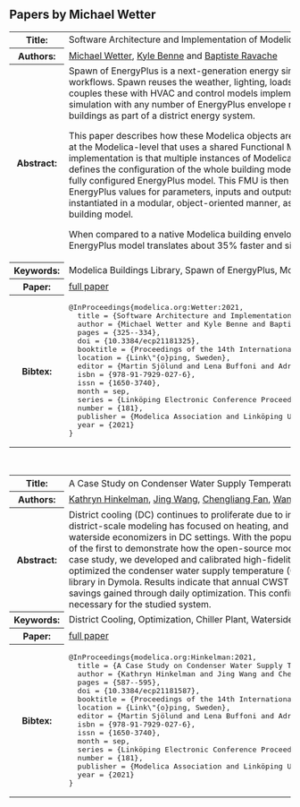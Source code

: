 ## Papers by Michael Wetter
<table><tr><th>Title:</th>
<td>Software Architecture and Implementation of Modelica Buildings Library Coupling for Spawn of EnergyPlus</td>
</tr>
<tr><th>Authors:</th>
<td>
<a href="/proceedings/authors/MichaelWetter">Michael Wetter</a>, <a href="/proceedings/authors/KyleBenne">Kyle Benne</a> and <a href="/proceedings/authors/BaptisteRavache">Baptiste Ravache</a></td>
</tr>
<tr><th>Abstract:</th>
<td>Spawn of EnergyPlus is a next-generation energy simulation engine that targets control design and implementation workflows. Spawn reuses the weather, lighting, loads, and envelope modules from EnergyPlus implemented in C++. It couples these with HVAC and control models implemented in Modelica. Spawn has been designed to perform coupled simulation with any number of EnergyPlus envelope models, supporting simulation of a single building or multiple buildings as part of a district energy system.

This paper describes how these Modelica objects are implemented and synchronized to allow the modular specification at the Modelica-level that uses a shared Functional Mockup Unit (FMU) for envelope simulation. A key feature of our implementation is that multiple instances of Modelica models call C functions, which jointly build a data structure that defines the configuration of the whole building model. This data structure is then used to generate a FMU that 
contains a fully configured EnergyPlus model. This FMU is then accessed by all these Modelica models to exchange with EnergyPlus values for parameters, inputs and outputs during the simulation. This setup allows the Modelica models to be instantiated in a modular, object-oriented manner, as is typical for Modelica, yet they jointly construct and use a shared building model.

When compared to a native Modelica building envelope simulation of comparable level of detail, the coupled Modelica-EnergyPlus model translates about 35% faster and simulates about 50% faster.</td></tr>
<tr><th>Keywords:</th>
<td>Modelica Buildings Library, Spawn of EnergyPlus, Modelica External Object</td></tr>
<tr><th>Paper:</th>
<td><a href="https://doi.org/10.3384/ecp21181325">full paper</a></td>
</tr>
<tr><th>Bibtex:</th>
<td><pre>
@InProceedings{modelica.org:Wetter:2021,
  title = {Software Architecture and Implementation of Modelica Buildings Library Coupling for Spawn of EnergyPlus},
  author = {Michael Wetter and Kyle Benne and Baptiste Ravache},
  pages = {325--334},
  doi = {10.3384/ecp21181325},
  booktitle = {Proceedings of the 14th International Modelica Conference},
  location = {Link\&quot;{o}ping, Sweden},
  editor = {Martin Sjölund and Lena Buffoni and Adrian Pop and Lennart Ochel},
  isbn = {978-91-7929-027-6},
  issn = {1650-3740},
  month = sep,
  series = {Linköping Electronic Conference Proceedings},
  number = {181},
  publisher = {Modelica Association and Linköping University Electronic Press},
  year = {2021}
}
</pre></td></tr>
</table><br>

<table><tr><th>Title:</th>
<td>A Case Study on Condenser Water Supply Temperature Optimization with a District Cooling Plant</td>
</tr>
<tr><th>Authors:</th>
<td>
<a href="/proceedings/authors/KathrynHinkelman">Kathryn Hinkelman</a>, <a href="/proceedings/authors/JingWang">Jing Wang</a>, <a href="/proceedings/authors/ChengliangFan">Chengliang Fan</a>, <a href="/proceedings/authors/WangdaZuo">Wangda Zuo</a>, <a href="/proceedings/authors/AntoineGautier">Antoine Gautier</a>, <a href="/proceedings/authors/MichaelWetter">Michael Wetter</a> and <a href="/proceedings/authors/NicholasLong">Nicholas Long</a></td>
</tr>
<tr><th>Abstract:</th>
<td>District cooling (DC) continues to proliferate due to increasing global cooling demands and economies of scale benefits; however, most district-scale modeling has focused on heating, and to the best of our knowledge, researchers have yet to model cooling plants featuring waterside economizers in DC settings. With the popular Modelica Buildings library expanding its capabilities to district scale, this study is one of the first to demonstrate how the open-source models can be used for detailed energy and control analysis of a DC plant. For a real-world case study, we developed and calibrated high-fidelity models for a DC system central plant at a college campus in Colorado, USA, and we optimized the condenser water supply temperature (CWST) setpoint for a DC plant across multiple time horizons using the Optimization library in Dymola. Results indicate that annual CWST optimization saves 4.7% annual plant energy, with less than 1% of additional energy savings gained through daily optimization. This confirms previous studies&#x27; findings that high frequency CWST optimizations are not necessary for the studied system.</td></tr>
<tr><th>Keywords:</th>
<td>District Cooling, Optimization, Chiller Plant, Waterside Economizer, Modelica Buildings Library</td></tr>
<tr><th>Paper:</th>
<td><a href="https://doi.org/10.3384/ecp21181587">full paper</a></td>
</tr>
<tr><th>Bibtex:</th>
<td><pre>
@InProceedings{modelica.org:Hinkelman:2021,
  title = {A Case Study on Condenser Water Supply Temperature Optimization with a District Cooling Plant},
  author = {Kathryn Hinkelman and Jing Wang and Chengliang Fan and Wangda Zuo and Antoine Gautier and Michael Wetter and Nicholas Long},
  pages = {587--595},
  doi = {10.3384/ecp21181587},
  booktitle = {Proceedings of the 14th International Modelica Conference},
  location = {Link\&quot;{o}ping, Sweden},
  editor = {Martin Sjölund and Lena Buffoni and Adrian Pop and Lennart Ochel},
  isbn = {978-91-7929-027-6},
  issn = {1650-3740},
  month = sep,
  series = {Linköping Electronic Conference Proceedings},
  number = {181},
  publisher = {Modelica Association and Linköping University Electronic Press},
  year = {2021}
}
</pre></td></tr>
</table><br>
